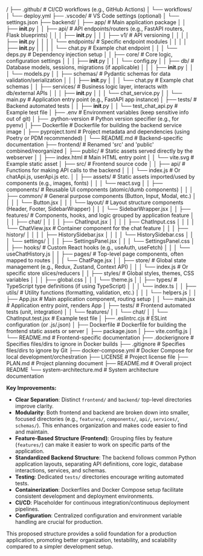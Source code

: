 /
├── .github/                    # CI/CD workflows (e.g., GitHub Actions)
│   └── workflows/
│       └── deploy.yml
├── .vscode/                    # VS Code settings (optional)
│   └── settings.json
├── backend/
│   ├── app/                    # Main application package
│   │   ├── __init__.py
│   │   ├── api/                # API endpoints/routers (e.g., FastAPI routers, Flask blueprints)
│   │   │   ├── __init__.py
│   │   │   ├── v1/             # API versioning
│   │   │   │   ├── __init__.py
│   │   │   │   └── endpoints/  # Specific endpoint modules
│   │   │   │       ├── __init__.py
│   │   │   │       └── chat.py # Example chat endpoint
│   │   │   └── deps.py         # Dependency injection setup
│   │   ├── core/               # Core logic, configuration settings
│   │   │   ├── __init__.py
│   │   │   └── config.py
│   │   ├── db/                 # Database models, sessions, migrations (if applicable)
│   │   │   ├── __init__.py
│   │   │   └── models.py
│   │   ├── schemas/            # Pydantic schemas for data validation/serialization
│   │   │   ├── __init__.py
│   │   │   └── chat.py         # Example chat schemas
│   │   ├── services/           # Business logic layer, interacts with db/external APIs
│   │   │   ├── __init__.py
│   │   │   └── chat_service.py
│   │   └── main.py             # Application entry point (e.g., FastAPI app instance)
│   ├── tests/                  # Backend automated tests
│   │   ├── __init__.py
│   │   └── test_chat_api.py    # Example test file
│   ├── .env                    # Environment variables (keep sensitive info out of git)
│   ├── .python-version         # Python version specifier (e.g., for pyenv)
│   ├── Dockerfile              # Dockerfile for building the backend service image
│   ├── pyproject.toml          # Project metadata and dependencies (using Poetry or PDM recommended)
│   └── README.md               # Backend-specific documentation
├── frontend/                   # Renamed 'src' and 'public' combined/reorganized
│   ├── public/                 # Static assets served directly by the webserver
│   │   ├── index.html          # Main HTML entry point
│   │   └── vite.svg            # Example static asset
│   ├── src/                    # Frontend source code
│   │   ├── api/                # Functions for making API calls to the backend
│   │   │   └── index.js        # Or chatApi.js, userApi.js etc.
│   │   ├── assets/             # Static assets imported/used by components (e.g., images, fonts)
│   │   │   └── react.svg
│   │   ├── components/         # Reusable UI components (atomic/dumb components)
│   │   │   ├── common/         # General purpose components (Button, Input, Modal, etc.)
│   │   │   │   └── Button.jsx
│   │   │   └── layout/         # Layout structure components (Header, Footer, SidebarWrapper)
│   │   │       └── SidebarWrapper.jsx
│   │   ├── features/           # Components, hooks, and logic grouped by application feature
│   │   │   ├── chat/
│   │   │   │   ├── ChatInput.jsx
│   │   │   │   ├── ChatInput.css
│   │   │   │   └── ChatView.jsx  # Container component for the chat feature
│   │   │   ├── history/
│   │   │   │   ├── HistorySidebar.jsx
│   │   │   │   └── HistorySidebar.css
│   │   │   └── settings/
│   │   │       ├── SettingsPanel.jsx
│   │   │       └── SettingsPanel.css
│   │   ├── hooks/              # Custom React hooks (e.g., useAuth, useFetch)
│   │   │   └── useChatHistory.js
│   │   ├── pages/              # Top-level page components, often mapped to routes
│   │   │   └── ChatPage.jsx
│   │   ├── store/              # Global state management (e.g., Redux, Zustand, Context API)
│   │   │   └── index.js        # Or specific store slices/reducers
│   │   ├── styles/             # Global styles, themes, CSS variables
│   │   │   ├── global.css
│   │   │   └── theme.js
│   │   ├── types/              # TypeScript type definitions (if using TypeScript)
│   │   │   └── index.ts
│   │   ├── utils/              # Utility functions (formatting, validation, etc.)
│   │   │   └── helpers.js
│   │   ├── App.jsx             # Main application component, routing setup
│   │   └── main.jsx            # Application entry point, renders App
│   ├── tests/                  # Frontend automated tests (unit, integration)
│   │   └── features/
│   │       └── chat/
│   │           └── ChatInput.test.jsx # Example test file
│   ├── .eslintrc.cjs           # ESLint configuration (or .js/.json)
│   ├── Dockerfile              # Dockerfile for building the frontend static assets or server
│   ├── package.json
│   ├── vite.config.js
│   └── README.md               # Frontend-specific documentation
├── .dockerignore               # Specifies files/dirs to ignore in Docker builds
├── .gitignore                  # Specifies files/dirs to ignore by Git
├── docker-compose.yml          # Docker Compose for local development/orchestration
├── LICENSE                     # Project license file
├── PLAN.md                     # Project planning document
├── README.md                   # Overall project README
└── system-architecture.md      # System architecture documentation

**Key Improvements:**

*   **Clear Separation**: Distinct `frontend/` and `backend/` top-level directories improve clarity.
*   **Modularity**: Both frontend and backend are broken down into smaller, focused directories (e.g., `features/`, `components/`, `api/`, `services/`, `schemas/`). This enhances organization and makes code easier to find and maintain.
*   **Feature-Based Structure (Frontend)**: Grouping files by feature (`features/`) can make it easier to work on specific parts of the application.
*   **Standardized Backend Structure**: The backend follows common Python application layouts, separating API definitions, core logic, database interactions, services, and schemas.
*   **Testing**: Dedicated `tests/` directories encourage writing automated tests.
*   **Containerization**: Dockerfiles and Docker Compose setup facilitate consistent development and deployment environments.
*   **CI/CD**: Placeholder for continuous integration/continuous deployment pipelines.
*   **Configuration**: Centralized configuration and environment variable handling are crucial for production.

This proposed structure provides a solid foundation for a production application, promoting better organization, testability, and scalability compared to a simpler development setup.